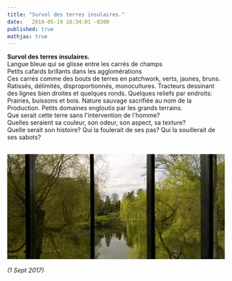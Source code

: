 ```yaml
---
title: "Survol des terres insulaires."
date:   2018-05-19 18:34:01 -0200
published: true
mathjax: true
---
```


<strong> Survol des terres insulaires. </strong><br>
Langue bleue qui se glisse entre les carrés de champs <br>
Petits cafards brillants dans les agglomérations <br>
Ces carrés comme des bouts de terres en patchwork, verts, jaunes, bruns. Ratissés, délimités, disproportionnés, monocultures. Tracteurs dessinant des lignes bien droites et quelques ronds.
Quelques reliefs par endroits: Prairies, buissons et bois. Nature sauvage sacrifiée au nom de la Production. Petits domaines engloutis par les grands terrains. <br>
Que serait cette terre sans l'intervention de l'homme? <br>
Quelles seraient sa couleur, son odeur, son aspect, sa texture? <br>
Quelle serait son histoire? Qui la foulerait de ses pas? Qui la souillerait de ses sabots? <br>
<br>

![Picture_Compo1](/pdf/Lousiana_DK.jpg)

*(1 Sept 2017)*
